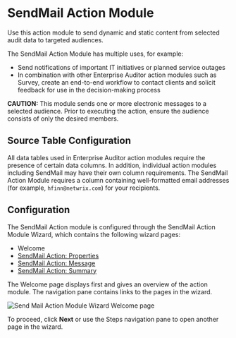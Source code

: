 # SendMail Action Module

Use this action module to send dynamic and static content from selected audit data to targeted
audiences.

The SendMail Action Module has multiple uses, for example:

- Send notifications of important IT initiatives or planned service outages
- In combination with other Enterprise Auditor action modules such as Survey, create an end-to-end
  workflow to contact clients and solicit feedback for use in the decision-making process

**CAUTION:** This module sends one or more electronic messages to a selected audience. Prior to
executing the action, ensure the audience consists of only the desired members.

## Source Table Configuration

All data tables used in Enterprise Auditor action modules require the presence of certain data
columns. In addition, individual action modules including SendMail may have their own column
requirements. The SendMail Action Module requires a column containing well-formatted email addresses
(for example, `hfinn@netwrix.com`) for your recipients.

## Configuration

The SendMail Action module is configured through the SendMail Action Module Wizard, which contains
the following wizard pages:

- Welcome
- [SendMail Action: Properties](/docs/accessanalyzer/11.6/admin/action/sendmail/properties.md)
- [SendMail Action: Message](/docs/accessanalyzer/11.6/admin/action/sendmail/message.md)
- [SendMail Action: Summary](/docs/accessanalyzer/11.6/admin/action/sendmail/summary.md)

The Welcome page displays first and gives an overview of the action module. The navigation pane
contains links to the pages in the wizard.

![Send Mail Action Module Wizard Welcome page](/img/versioned_docs/accessanalyzer_11.6/accessanalyzer/admin/runninginstances/overview.webp)

To proceed, click **Next** or use the Steps navigation pane to open another page in the wizard.
